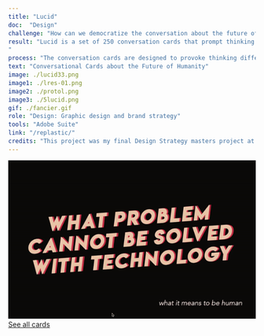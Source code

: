 ```yaml
---
title: "Lucid"
doc:  "Design"
challenge: "How can we democratize the conversation about the future of technology?"
result: "Lucid is a set of 250 conversation cards that prompt thinking differently and creating optimal future scenarios for humanity. The deck is divided into eight sections: thinking differently, future scenarios, what it means to be human, creating & innovating, alternate realities, human consciousness, shaping tomorrow, the big questions, and rethink. I created Lucid because I think we have to decide on an individual, community then cultural level what a good life is, what it means to be human, we want for ourselves and what type of future we want for the planet. The more we bring this into our conversations the more it impacts our decisions collectively. It’s not just a few people but it’s all of us shaping the world.
"
process: "The conversation cards are designed to provoke thinking differently about the world and its norms & creating the future that we want. Throughout their creation, I tested the cards on users to see what types of questions provoke open discussion. During this process, I decided to include the last category, rethink  to challenge the player's thinking & initial answers, see alternative perspectives and your own biases."
text: "Conversational Cards about the Future of Humanity"
image: ./lucid33.png
image1: ./lres-01.png
image2: ./protol.png
image3: ./5lucid.png
gif: ./fancier.gif
role: "Design: Graphic design and brand strategy"
tools: "Adobe Suite"
link: "/replastic/"
credits: "This project was my final Design Strategy masters project at Instituto Europeo di Design."
---
```



![Gif](lucid.gif)
<br>
[See all cards](http://online.fliphtml5.com/pxwga/bivh/ "see all cards")

